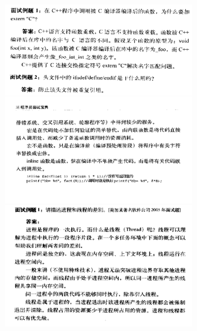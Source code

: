 


![pic_01](res/程序员面试宝典_笔记/intereview_treasure_01.png)    
![pic_01](res/程序员面试宝典_笔记/intereview_treasure_10.gif)    
![pic_01](res/程序员面试宝典_笔记/intereview_treasure_80.bmp)    
